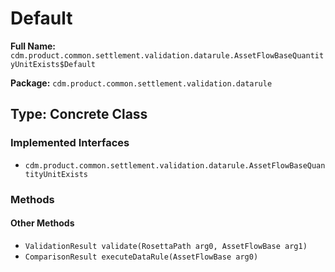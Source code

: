 # Default

**Full Name:** `cdm.product.common.settlement.validation.datarule.AssetFlowBaseQuantityUnitExists$Default`

**Package:** `cdm.product.common.settlement.validation.datarule`

## Type: Concrete Class

### Implemented Interfaces

- `cdm.product.common.settlement.validation.datarule.AssetFlowBaseQuantityUnitExists`

### Methods

#### Other Methods

- `ValidationResult validate(RosettaPath arg0, AssetFlowBase arg1)`
- `ComparisonResult executeDataRule(AssetFlowBase arg0)`

